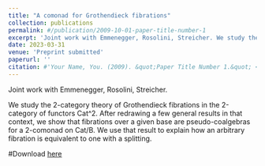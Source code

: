 ```yaml
---
title: "A comonad for Grothendieck fibrations"
collection: publications
permalink: #/publication/2009-10-01-paper-title-number-1
excerpt: 'Joint work with Emmenegger, Rosolini, Streicher. We study the 2-category theory of Grothendieck fibrations in the 2-category of functors Cat^2. After redrawing a few general results in that context, we show that fibrations over a given base are pseudo-coalgebras for a 2-comonad on Cat/B. We use that result to explain how an arbitrary fibration is equivalent to one with a splitting.'
date: 2023-03-31
venue: 'Preprint submitted'
paperurl: ''
citation: #'Your Name, You. (2009). &quot;Paper Title Number 1.&quot; <i>Journal 1</i>. 1(1).'
---
```

Joint work with Emmenegger, Rosolini, Streicher.

We study the 2-category theory of Grothendieck fibrations in the 2-category of functors Cat^2. After redrawing a few general results in that context, we show that fibrations over a given base are pseudo-coalgebras for a 2-comonad on Cat/B. We use that result to explain how an arbitrary fibration is equivalent to one with a splitting.

#Download [here]()
